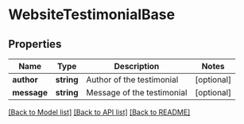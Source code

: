 # WebsiteTestimonialBase

## Properties
Name | Type | Description | Notes
------------ | ------------- | ------------- | -------------
**author** | **string** | Author of the testimonial | [optional] 
**message** | **string** | Message of the testimonial | [optional] 

[[Back to Model list]](../README.md#documentation-for-models) [[Back to API list]](../README.md#documentation-for-api-endpoints) [[Back to README]](../README.md)


